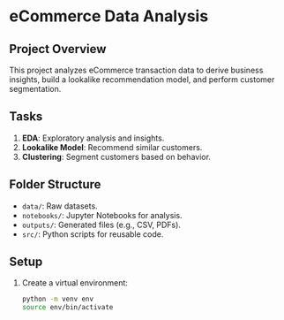 # eCommerce Data Analysis

## Project Overview
This project analyzes eCommerce transaction data to derive business insights, build a lookalike recommendation model, and perform customer segmentation.

## Tasks
1. **EDA**: Exploratory analysis and insights.
2. **Lookalike Model**: Recommend similar customers.
3. **Clustering**: Segment customers based on behavior.

## Folder Structure
- `data/`: Raw datasets.
- `notebooks/`: Jupyter Notebooks for analysis.
- `outputs/`: Generated files (e.g., CSV, PDFs).
- `src/`: Python scripts for reusable code.

## Setup
1. Create a virtual environment:
   ```bash
   python -m venv env
   source env/bin/activate
